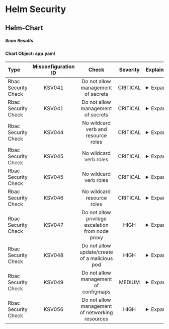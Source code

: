 # Helm Security

## Helm-Chart

##### Scan Results

#### Chart Object: app.yaml
    

      
| Type         |    Misconfiguration ID   |   Check  |  Severity |                   Explaination                   | Links  |
|:----------------|:------------------:|:-----------:|:------------------:|-----------------------------------------|-----------------------------------------|
| Rbac Security Check         |    KSV041   |   Do not allow management of secrets  |  CRITICAL | <details><summary>Expand...</summary> Check whether role permits managing secrets <br /> <hr /> <br /> Role permits management of secret(s) </details>| <details><summary>Expand...</summary><a href="https://kubernetes.io/docs/concepts/security/rbac-good-practices/">https://kubernetes.io/docs/concepts/security/rbac-good-practices/</a><br /><a href="https://avd.aquasec.com/misconfig/ksv041">https://avd.aquasec.com/misconfig/ksv041</a><br /></details>  |
| Rbac Security Check         |    KSV041   |   Do not allow management of secrets  |  CRITICAL | <details><summary>Expand...</summary> Check whether role permits managing secrets <br /> <hr /> <br /> Role permits management of secret(s) </details>| <details><summary>Expand...</summary><a href="https://kubernetes.io/docs/concepts/security/rbac-good-practices/">https://kubernetes.io/docs/concepts/security/rbac-good-practices/</a><br /><a href="https://avd.aquasec.com/misconfig/ksv041">https://avd.aquasec.com/misconfig/ksv041</a><br /></details>  |
| Rbac Security Check         |    KSV044   |   No wildcard verb and resource roles  |  CRITICAL | <details><summary>Expand...</summary> Check whether role permits wildcard verb on wildcard resource <br /> <hr /> <br /> Role permits wildcard verb on wildcard resource </details>| <details><summary>Expand...</summary><a href="https://kubernetes.io/docs/concepts/security/rbac-good-practices/">https://kubernetes.io/docs/concepts/security/rbac-good-practices/</a><br /><a href="https://avd.aquasec.com/misconfig/ksv044">https://avd.aquasec.com/misconfig/ksv044</a><br /></details>  |
| Rbac Security Check         |    KSV045   |   No wildcard verb roles  |  CRITICAL | <details><summary>Expand...</summary> Check whether role permits wildcard verb on specific resources <br /> <hr /> <br /> Role permits wildcard verb on specific resources </details>| <details><summary>Expand...</summary><a href="https://kubernetes.io/docs/concepts/security/rbac-good-practices/">https://kubernetes.io/docs/concepts/security/rbac-good-practices/</a><br /><a href="https://avd.aquasec.com/misconfig/ksv045">https://avd.aquasec.com/misconfig/ksv045</a><br /></details>  |
| Rbac Security Check         |    KSV045   |   No wildcard verb roles  |  CRITICAL | <details><summary>Expand...</summary> Check whether role permits wildcard verb on specific resources <br /> <hr /> <br /> Role permits wildcard verb on specific resources </details>| <details><summary>Expand...</summary><a href="https://kubernetes.io/docs/concepts/security/rbac-good-practices/">https://kubernetes.io/docs/concepts/security/rbac-good-practices/</a><br /><a href="https://avd.aquasec.com/misconfig/ksv045">https://avd.aquasec.com/misconfig/ksv045</a><br /></details>  |
| Rbac Security Check         |    KSV046   |   No wildcard resource roles  |  CRITICAL | <details><summary>Expand...</summary> Check whether role permits specific verb on wildcard resources <br /> <hr /> <br /> Role permits specific verb on wildcard resource </details>| <details><summary>Expand...</summary><a href="https://kubernetes.io/docs/concepts/security/rbac-good-practices/">https://kubernetes.io/docs/concepts/security/rbac-good-practices/</a><br /><a href="https://avd.aquasec.com/misconfig/ksv046">https://avd.aquasec.com/misconfig/ksv046</a><br /></details>  |
| Rbac Security Check         |    KSV047   |   Do not allow privilege escalation from node proxy  |  HIGH | <details><summary>Expand...</summary> Check whether role permits privilege escalation from node proxy <br /> <hr /> <br /> Role permits privilege escalation from node proxy </details>| <details><summary>Expand...</summary><a href="https://kubernetes.io/docs/concepts/security/rbac-good-practices/">https://kubernetes.io/docs/concepts/security/rbac-good-practices/</a><br /><a href="https://avd.aquasec.com/misconfig/ksv047">https://avd.aquasec.com/misconfig/ksv047</a><br /></details>  |
| Rbac Security Check         |    KSV048   |   Do not allow update/create of a malicious pod  |  HIGH | <details><summary>Expand...</summary> Check whether role permits update/create of a malicious pod <br /> <hr /> <br /> Role permits create/update of a malicious pod </details>| <details><summary>Expand...</summary><a href="https://kubernetes.io/docs/concepts/security/rbac-good-practices/">https://kubernetes.io/docs/concepts/security/rbac-good-practices/</a><br /><a href="https://avd.aquasec.com/misconfig/ksv048">https://avd.aquasec.com/misconfig/ksv048</a><br /></details>  |
| Rbac Security Check         |    KSV049   |   Do not allow management of configmaps  |  MEDIUM | <details><summary>Expand...</summary> Some workloads leverage configmaps to store sensitive data or configuration parameters that affect runtime behavior that can be modified by an attacker or combined with another issue to potentially lead to compromise. <br /> <hr /> <br /> ClusterRole &#39;RELEASE-NAME-prometheus&#39; should not have access to resource &#39;configmaps&#39; for verbs [&#34;create&#34;, &#34;update&#34;, &#34;patch&#34;, &#34;delete&#34;, &#34;deletecollection&#34;, &#34;impersonate&#34;, &#34;*&#34;] </details>| <details><summary>Expand...</summary><a href="https://kubernetes.io/docs/concepts/security/rbac-good-practices/">https://kubernetes.io/docs/concepts/security/rbac-good-practices/</a><br /><a href="https://avd.aquasec.com/misconfig/ksv049">https://avd.aquasec.com/misconfig/ksv049</a><br /></details>  |
| Rbac Security Check         |    KSV056   |   Do not allow management of networking resources  |  HIGH | <details><summary>Expand...</summary> The ability to control which pods get service traffic directed to them allows for interception attacks. Controlling network policy allows for bypassing lateral movement restrictions. <br /> <hr /> <br /> ClusterRole &#39;RELEASE-NAME-prometheus&#39; should not have access to resources [&#34;services&#34;, &#34;endpoints&#34;, &#34;endpointslices&#34;, &#34;networkpolicies&#34;, &#34;ingresses&#34;] for verbs [&#34;create&#34;, &#34;update&#34;, &#34;patch&#34;, &#34;delete&#34;, &#34;deletecollection&#34;, &#34;impersonate&#34;, &#34;*&#34;] </details>| <details><summary>Expand...</summary><a href="https://kubernetes.io/docs/concepts/security/rbac-good-practices/">https://kubernetes.io/docs/concepts/security/rbac-good-practices/</a><br /><a href="https://avd.aquasec.com/misconfig/ksv056">https://avd.aquasec.com/misconfig/ksv056</a><br /></details>  |

